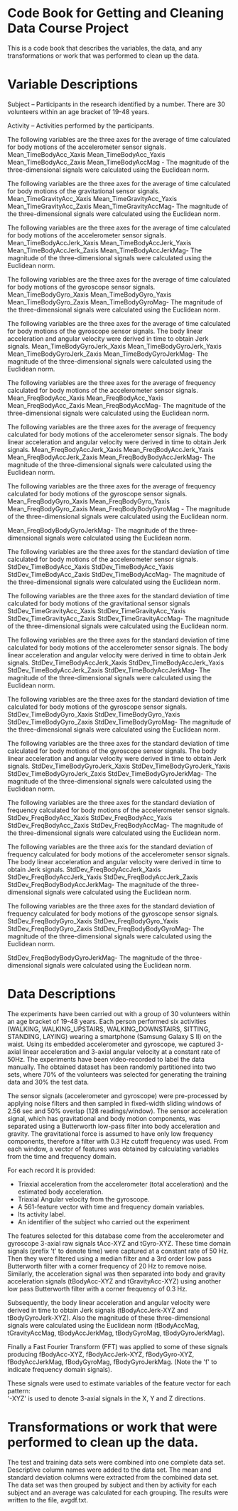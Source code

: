 
# Code Book for Getting and Cleaning Data Course Project
This is a code book that describes the variables, the data, and any transformations or work that was performed to clean up the data.

# Variable Descriptions

Subject – Participants in the research identified by a number.  There are 30 volunteers within an age bracket of 19-48 years.

Activity – Activities performed by the participants.

The following variables are the three axes for the average of time calculated for body motions of the accelerometer sensor signals.
Mean_TimeBodyAcc_Xaxis
Mean_TimeBodyAcc_Yaxis
Mean_TimeBodyAcc_Zaxis
Mean_TimeBodyAccMag -  The magnitude of the three-dimensional signals were calculated using the Euclidean norm.

The following variables are the three axes for the average of time calculated for body motions of the gravitational sensor signals. 
Mean_TimeGravityAcc_Xaxis
Mean_TimeGravityAcc_Yaxis
Mean_TimeGravityAcc_Zaxis
Mean_TimeGravityAccMag-  The magnitude of the three-dimensional signals were calculated using the Euclidean norm.

The following variables are the three axes for the average of time calculated for body motions of the accelerometer sensor signals. 
Mean_TimeBodyAccJerk_Xaxis
Mean_TimeBodyAccJerk_Yaxis
Mean_TimeBodyAccJerk_Zaxis
Mean_TimeBodyAccJerkMag-  The magnitude of the three-dimensional signals were calculated using the Euclidean norm.

The following variables are the three axes for the average of time calculated for body motions of the gyroscope sensor signals. 
Mean_TimeBodyGyro_Xaxis
Mean_TimeBodyGyro_Yaxis
Mean_TimeBodyGyro_Zaxis
Mean_TimeBodyGyroMag-  The magnitude of the three-dimensional signals were calculated using the Euclidean norm.

The following variables are the three axes for the average of time calculated for body motions of the gyroscope sensor signals. The body linear acceleration and angular velocity were derived in time to obtain Jerk signals.
Mean_TimeBodyGyroJerk_Xaxis
Mean_TimeBodyGyroJerk_Yaxis
Mean_TimeBodyGyroJerk_Zaxis
Mean_TimeBodyGyroJerkMag-  The magnitude of the three-dimensional signals were calculated using the Euclidean norm.

The following variables are the three axes for the average of frequency calculated for body motions of the accelerometer sensor signals.
Mean_FreqBodyAcc_Xaxis
Mean_FreqBodyAcc_Yaxis
Mean_FreqBodyAcc_Zaxis
Mean_FreqBodyAccMag-  The magnitude of the three-dimensional signals were calculated using the Euclidean norm.

The following variables are the three axes for the average of frequency calculated for body motions of the accelerometer sensor signals.  The body linear acceleration and angular velocity were derived in time to obtain Jerk signals.
Mean_FreqBodyAccJerk_Xaxis
Mean_FreqBodyAccJerk_Yaxis
Mean_FreqBodyAccJerk_Zaxis
Mean_FreqBodyBodyAccJerkMag-  The magnitude of the three-dimensional signals were calculated using the Euclidean norm.

The following variables are the three axes for the average of frequency calculated for body motions of the gyroscope sensor signals.
Mean_FreqBodyGyro_Xaxis
Mean_FreqBodyGyro_Yaxis
Mean_FreqBodyGyro_Zaxis
Mean_FreqBodyBodyGyroMag -  The magnitude of the three-dimensional signals were calculated using the Euclidean norm.

Mean_FreqBodyBodyGyroJerkMag-  The magnitude of the three-dimensional signals were calculated using the Euclidean norm.

The following variables are the three axes for the standard deviation of time calculated for body motions of the accelerometer sensor signals. 
StdDev_TimeBodyAcc_Xaxis
StdDev_TimeBodyAcc_Yaxis
StdDev_TimeBodyAcc_Zaxis
StdDev_TimeBodyAccMag-  The magnitude of the three-dimensional signals were calculated using the Euclidean norm.


The following variables are the three axes for the standard deviation of time calculated for body motions of the gravitational sensor signals
StdDev_TimeGravityAcc_Xaxis
StdDev_TimeGravityAcc_Yaxis
StdDev_TimeGravityAcc_Zaxis
StdDev_TimeGravityAccMag-  The magnitude of the three-dimensional signals were calculated using the Euclidean norm.

The following variables are the three axes for the standard deviation of time calculated for body motions of the accelerometer sensor signals.  The body linear acceleration and angular velocity were derived in time to obtain Jerk signals.
StdDev_TimeBodyAccJerk_Xaxis
StdDev_TimeBodyAccJerk_Yaxis
StdDev_TimeBodyAccJerk_Zaxis
StdDev_TimeBodyAccJerkMag-  The magnitude of the three-dimensional signals were calculated using the Euclidean norm.

The following variables are the three axes for the standard deviation of time calculated for body motions of the gyroscope sensor signals.
StdDev_TimeBodyGyro_Xaxis
StdDev_TimeBodyGyro_Yaxis
StdDev_TimeBodyGyro_Zaxis
StdDev_TimeBodyGyroMag-  The magnitude of the three-dimensional signals were calculated using the Euclidean norm.

The following variables are the three axes for the standard deviation of time calculated for body motions of the gyroscope sensor signals.  The body linear acceleration and angular velocity were derived in time to obtain Jerk signals.
StdDev_TimeBodyGyroJerk_Xaxis
StdDev_TimeBodyGyroJerk_Yaxis
StdDev_TimeBodyGyroJerk_Zaxis
StdDev_TimeBodyGyroJerkMag-  The magnitude of the three-dimensional signals were calculated using the Euclidean norm.

The following variables are the three axes for the standard deviation of frequency calculated for body motions of the accelerometer sensor signals. 
StdDev_FreqBodyAcc_Xaxis
StdDev_FreqBodyAcc_Yaxis
StdDev_FreqBodyAcc_Zaxis
StdDev_FreqBodyAccMag-  The magnitude of the three-dimensional signals were calculated using the Euclidean norm.

The following variables are the three axis for the standard deviation of frequency calculated for body motions of the accelerometer sensor signals.  The body linear acceleration and angular velocity were derived in time to obtain Jerk signals.
StdDev_FreqBodyAccJerk_Xaxis
StdDev_FreqBodyAccJerk_Yaxis
StdDev_FreqBodyAccJerk_Zaxis
StdDev_FreqBodyBodyAccJerkMag-  The magnitude of the three-dimensional signals were calculated using the Euclidean norm.

The following variables are the three axes for the standard deviation of frequency calculated for body motions of the gyroscope sensor signals.
StdDev_FreqBodyGyro_Xaxis
StdDev_FreqBodyGyro_Yaxis
StdDev_FreqBodyGyro_Zaxis
StdDev_FreqBodyBodyGyroMag-  The magnitude of the three-dimensional signals were calculated using the Euclidean norm.

StdDev_FreqBodyBodyGyroJerkMag-  The magnitude of the three-dimensional signals were calculated using the Euclidean norm.

# Data Descriptions

The experiments have been carried out with a group of 30 volunteers within an age bracket of 19-48 years. Each person performed six activities (WALKING, WALKING_UPSTAIRS, WALKING_DOWNSTAIRS, SITTING, STANDING, LAYING) wearing a smartphone (Samsung Galaxy S II) on the waist. Using its embedded accelerometer and gyroscope, we captured 3-axial linear acceleration and 3-axial angular velocity at a constant rate of 50Hz. The experiments have been video-recorded to label the data manually. The obtained dataset has been randomly partitioned into two sets, where 70% of the volunteers was selected for generating the training data and 30% the test data. 

The sensor signals (accelerometer and gyroscope) were pre-processed by applying noise filters and then sampled in fixed-width sliding windows of 2.56 sec and 50% overlap (128 readings/window). The sensor acceleration signal, which has gravitational and body motion components, was separated using a Butterworth low-pass filter into body acceleration and gravity. The gravitational force is assumed to have only low frequency components, therefore a filter with 0.3 Hz cutoff frequency was used. From each window, a vector of features was obtained by calculating variables from the time and frequency domain. 

For each record it is provided:

- Triaxial acceleration from the accelerometer (total acceleration) and the estimated body acceleration.
- Triaxial Angular velocity from the gyroscope. 
- A 561-feature vector with time and frequency domain variables. 
- Its activity label. 
- An identifier of the subject who carried out the experiment

The features selected for this database come from the accelerometer and gyroscope 3-axial raw signals tAcc-XYZ and tGyro-XYZ. These time domain signals (prefix 't' to denote time) were captured at a constant rate of 50 Hz. Then they were filtered using a median filter and a 3rd order low pass Butterworth filter with a corner frequency of 20 Hz to remove noise. Similarly, the acceleration signal was then separated into body and gravity acceleration signals (tBodyAcc-XYZ and tGravityAcc-XYZ) using another low pass Butterworth filter with a corner frequency of 0.3 Hz. 

Subsequently, the body linear acceleration and angular velocity were derived in time to obtain Jerk signals (tBodyAccJerk-XYZ and tBodyGyroJerk-XYZ). Also the magnitude of these three-dimensional signals were calculated using the Euclidean norm (tBodyAccMag, tGravityAccMag, tBodyAccJerkMag, tBodyGyroMag, tBodyGyroJerkMag). 

Finally a Fast Fourier Transform (FFT) was applied to some of these signals producing fBodyAcc-XYZ, fBodyAccJerk-XYZ, fBodyGyro-XYZ, fBodyAccJerkMag, fBodyGyroMag, fBodyGyroJerkMag. (Note the 'f' to indicate frequency domain signals). 

These signals were used to estimate variables of the feature vector for each pattern:  
'-XYZ' is used to denote 3-axial signals in the X, Y and Z directions.

# Transformations or work that were performed to clean up the data.

The test and training data sets were combined into one complete data set.  Descriptive column names were added to the data set.  The mean and standard deviation columns were extracted from the combined data set.  The data set was then grouped by subject and then by activity for each subject and an average was calculated for each grouping.  The results were written to the file, avgdf.txt.
